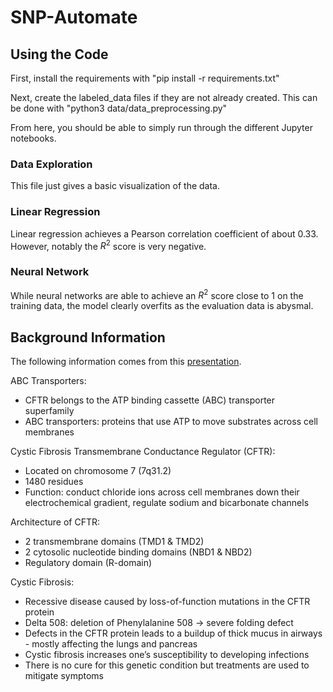# SNP-Automate

## Using the Code

First, install the requirements with "pip install -r requirements.txt"

Next, create the labeled_data files if they are not already created. This can be done with "python3 data/data_preprocessing.py"

From here, you should be able to simply run through the different Jupyter notebooks.

### Data Exploration

This file just gives a basic visualization of the data.

### Linear Regression

Linear regression achieves a Pearson correlation coefficient of about 0.33. However, notably the $R^2$ score is very negative.

### Neural Network

While neural networks are able to achieve an $R^2$ score close to 1 on the training data, the model clearly overfits as the evaluation data is abysmal. 

## Background Information

The following information comes from this [presentation](https://docs.google.com/presentation/d/1xDa77zjvDh7jVBC_ELAdq0k8Vi6ywfcTHIMnW115LP4/edit?usp=sharing).

ABC Transporters:
- CFTR belongs to the ATP binding cassette (ABC) transporter superfamily
- ABC transporters: proteins that use ATP to move substrates across cell membranes

Cystic Fibrosis Transmembrane Conductance Regulator (CFTR):
- Located on chromosome 7 (7q31.2)
- 1480 residues
- Function: conduct chloride ions across cell membranes down their electrochemical gradient, regulate sodium and bicarbonate channels

Architecture of CFTR:
- 2 transmembrane domains (TMD1 & TMD2)
- 2 cytosolic nucleotide binding domains (NBD1 & NBD2)
- Regulatory domain (R-domain)

Cystic Fibrosis:
- Recessive disease caused by loss-of-function mutations in the CFTR protein
- Delta 508: deletion of Phenylalanine 508 → severe folding defect
- Defects in the CFTR protein leads to a buildup of thick mucus in airways - mostly affecting the lungs and pancreas
- Cystic fibrosis increases one’s susceptibility to developing infections
- There is no cure for this genetic condition but treatments are used to mitigate symptoms

